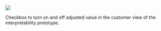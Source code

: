 ![](https://db-feed.s3.amazonaws.com/legacy/Screen_Shot_2017-04-07_at_2_27_23_PM-1491589693678.png)

Checkbox to turn on and off adjusted value in the customer view of the interpretability prototype.
